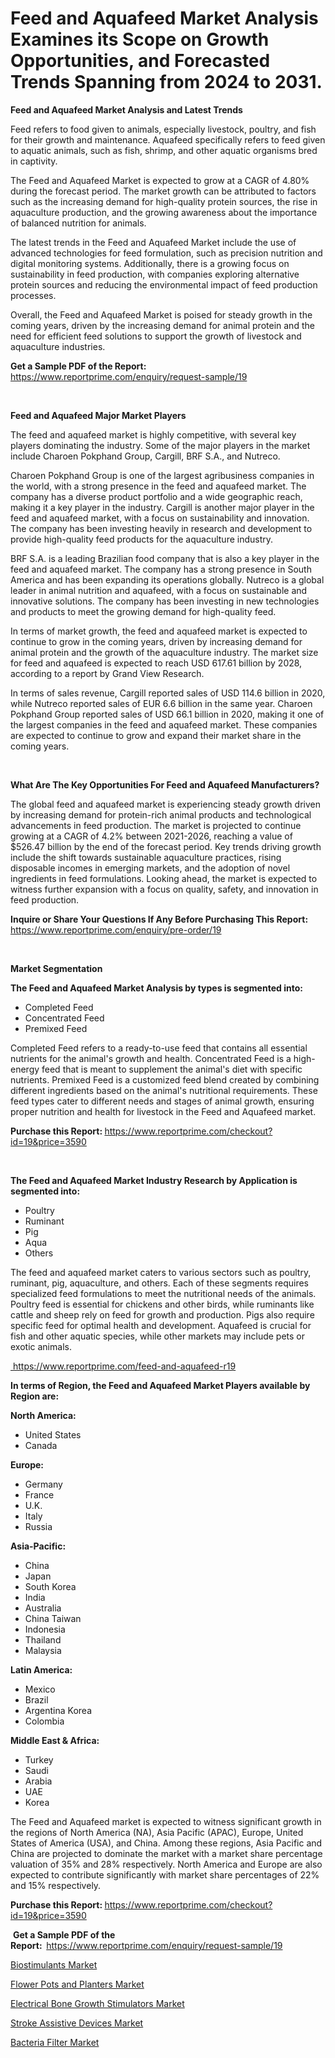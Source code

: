 <p><h1>Feed and Aquafeed Market Analysis Examines its Scope on Growth Opportunities, and Forecasted Trends Spanning from 2024 to 2031.</h1></p><p><strong>Feed and Aquafeed Market Analysis and Latest Trends</strong></p>
<p><p>Feed refers to food given to animals, especially livestock, poultry, and fish for their growth and maintenance. Aquafeed specifically refers to feed given to aquatic animals, such as fish, shrimp, and other aquatic organisms bred in captivity.</p><p>The Feed and Aquafeed Market is expected to grow at a CAGR of 4.80% during the forecast period. The market growth can be attributed to factors such as the increasing demand for high-quality protein sources, the rise in aquaculture production, and the growing awareness about the importance of balanced nutrition for animals.</p><p>The latest trends in the Feed and Aquafeed Market include the use of advanced technologies for feed formulation, such as precision nutrition and digital monitoring systems. Additionally, there is a growing focus on sustainability in feed production, with companies exploring alternative protein sources and reducing the environmental impact of feed production processes.</p><p>Overall, the Feed and Aquafeed Market is poised for steady growth in the coming years, driven by the increasing demand for animal protein and the need for efficient feed solutions to support the growth of livestock and aquaculture industries.</p></p>
<p><strong>Get a Sample PDF of the Report:&nbsp;</strong> <a href="https://www.reportprime.com/enquiry/request-sample/19">https://www.reportprime.com/enquiry/request-sample/19</a></p>
<p>&nbsp;</p>
<p><strong>Feed and Aquafeed Major Market Players</strong></p>
<p><p>The feed and aquafeed market is highly competitive, with several key players dominating the industry. Some of the major players in the market include Charoen Pokphand Group, Cargill, BRF S.A., and Nutreco. </p><p>Charoen Pokphand Group is one of the largest agribusiness companies in the world, with a strong presence in the feed and aquafeed market. The company has a diverse product portfolio and a wide geographic reach, making it a key player in the industry. Cargill is another major player in the feed and aquafeed market, with a focus on sustainability and innovation. The company has been investing heavily in research and development to provide high-quality feed products for the aquaculture industry.</p><p>BRF S.A. is a leading Brazilian food company that is also a key player in the feed and aquafeed market. The company has a strong presence in South America and has been expanding its operations globally. Nutreco is a global leader in animal nutrition and aquafeed, with a focus on sustainable and innovative solutions. The company has been investing in new technologies and products to meet the growing demand for high-quality feed.</p><p>In terms of market growth, the feed and aquafeed market is expected to continue to grow in the coming years, driven by increasing demand for animal protein and the growth of the aquaculture industry. The market size for feed and aquafeed is expected to reach USD 617.61 billion by 2028, according to a report by Grand View Research.</p><p>In terms of sales revenue, Cargill reported sales of USD 114.6 billion in 2020, while Nutreco reported sales of EUR 6.6 billion in the same year. Charoen Pokphand Group reported sales of USD 66.1 billion in 2020, making it one of the largest companies in the feed and aquafeed market. These companies are expected to continue to grow and expand their market share in the coming years.</p></p>
<p>&nbsp;</p>
<p><strong>What Are The Key Opportunities For Feed and Aquafeed Manufacturers?</strong></p>
<p><p>The global feed and aquafeed market is experiencing steady growth driven by increasing demand for protein-rich animal products and technological advancements in feed production. The market is projected to continue growing at a CAGR of 4.2% between 2021-2026, reaching a value of $526.47 billion by the end of the forecast period. Key trends driving growth include the shift towards sustainable aquaculture practices, rising disposable incomes in emerging markets, and the adoption of novel ingredients in feed formulations. Looking ahead, the market is expected to witness further expansion with a focus on quality, safety, and innovation in feed production.</p></p>
<p><strong>Inquire or Share Your Questions If Any Before Purchasing This Report:</strong> <a href="https://www.reportprime.com/enquiry/pre-order/19">https://www.reportprime.com/enquiry/pre-order/19</a></p>
<p>&nbsp;</p>
<p><strong>Market Segmentation</strong></p>
<p><strong>The Feed and Aquafeed Market Analysis by types is segmented into:</strong></p>
<p><ul><li>Completed Feed</li><li>Concentrated Feed</li><li>Premixed Feed</li></ul></p>
<p><p>Completed Feed refers to a ready-to-use feed that contains all essential nutrients for the animal's growth and health. Concentrated Feed is a high-energy feed that is meant to supplement the animal's diet with specific nutrients. Premixed Feed is a customized feed blend created by combining different ingredients based on the animal's nutritional requirements. These feed types cater to different needs and stages of animal growth, ensuring proper nutrition and health for livestock in the Feed and Aquafeed market.</p></p>
<p><strong>Purchase this Report:&nbsp;</strong><a href="https://www.reportprime.com/checkout?id=19&price=3590">https://www.reportprime.com/checkout?id=19&price=3590</a></p>
<p>&nbsp;</p>
<p><strong>The Feed and Aquafeed Market Industry Research by Application is segmented into:</strong></p>
<p><ul><li>Poultry</li><li>Ruminant</li><li>Pig</li><li>Aqua</li><li>Others</li></ul></p>
<p><p>The feed and aquafeed market caters to various sectors such as poultry, ruminant, pig, aquaculture, and others. Each of these segments requires specialized feed formulations to meet the nutritional needs of the animals. Poultry feed is essential for chickens and other birds, while ruminants like cattle and sheep rely on feed for growth and production. Pigs also require specific feed for optimal health and development. Aquafeed is crucial for fish and other aquatic species, while other markets may include pets or exotic animals.</p></p>
<p><a href="https://www.reportprime.com/feed-and-aquafeed-r19">&nbsp;https://www.reportprime.com/feed-and-aquafeed-r19</a></p>
<p><strong>In terms of Region, the Feed and Aquafeed Market Players available by Region are:</strong></p>
<p>
    <p> <strong> North America: </strong>
        <ul>
            <li>United States</li>
            <li>Canada</li>
        </ul>
        </p> 
    <p> <strong> Europe: </strong>
        <ul>
            <li>Germany</li>
            <li>France</li>
            <li>U.K.</li>
            <li>Italy</li>
            <li>Russia</li>
        </ul>
        </p> 
    <p> <strong> Asia-Pacific: </strong>
        <ul>
            <li>China</li>
            <li>Japan</li>
            <li>South Korea</li>
            <li>India</li>
            <li>Australia</li>
            <li>China Taiwan</li>
            <li>Indonesia</li>
            <li>Thailand</li>
            <li>Malaysia</li>
        </ul>
        </p> 
    <p> <strong> Latin America: </strong>
        <ul>
            <li>Mexico</li>
            <li>Brazil</li>
            <li>Argentina Korea</li>
            <li>Colombia</li>
        </ul>
        </p> 
    <p> <strong> Middle East & Africa: </strong>
        <ul>
            <li>Turkey</li>
            <li>Saudi</li>
            <li>Arabia</li>
            <li>UAE</li>
            <li>Korea</li>
        </ul>
    </p>
    </p>
<p><p>The Feed and Aquafeed market is expected to witness significant growth in the regions of North America (NA), Asia Pacific (APAC), Europe, United States of America (USA), and China. Among these regions, Asia Pacific and China are projected to dominate the market with a market share percentage valuation of 35% and 28% respectively. North America and Europe are also expected to contribute significantly with market share percentages of 22% and 15% respectively.</p></p>
<p><strong>Purchase this Report: </strong><a href="https://www.reportprime.com/checkout?id=19&price=3590">https://www.reportprime.com/checkout?id=19&price=3590</a></p>
<p>&nbsp;<strong>Get a Sample PDF of the Report:&nbsp;&nbsp;</strong><a href="https://www.reportprime.com/enquiry/request-sample/19">https://www.reportprime.com/enquiry/request-sample/19</a></p>
<p><strong></strong></p>
<p><p><a href="https://github.com/nicoletavirag/Market-Research-Report-List-5/blob/main/biostimulants-market.md">Biostimulants Market</a></p><p><a href="https://github.com/btwcqfvq34/Market-Research-Report-List-2/blob/main/flower-pots-and-planters-market.md">Flower Pots and Planters Market</a></p><p><a href="https://medium.com/@jamieurcotte9056df/emerging-trends-in-electrical-bone-growth-stimulators-market-global-outlook-and-future-prospects-973b8f7ccfbd">Electrical Bone Growth Stimulators Market</a></p><p><a href="https://medium.com/@jamieurcotte9056df/emerging-trends-in-stroke-assistive-devices-market-global-outlook-and-future-prospects-from-2024-42e97ad2a28a">Stroke Assistive Devices Market</a></p><p><a href="https://medium.com/@kathleenjacksond65/global-bacteria-filter-market-size-is-expected-to-experience-a-cagr-of-12-6-4facecf50712">Bacteria Filter Market</a></p></p>